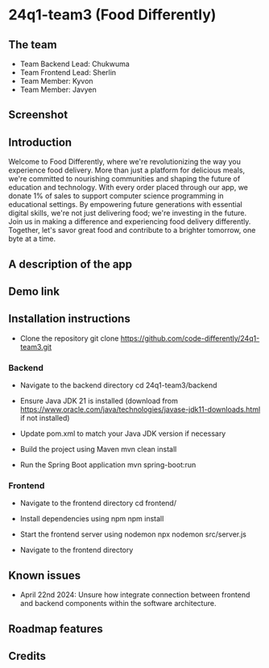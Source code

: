 # 24q1-team3  (Food Differently) 
## The team
    
* Team Backend Lead: Chukwuma
* Team Frontend Lead: Sherlin
* Team Member: Kyvon
* Team Member: Javyen 

    
## Screenshot

## Introduction

Welcome to Food Differently, where we're revolutionizing the way you experience food delivery. More than just a platform for delicious meals, we're committed to nourishing communities and shaping the future of education and technology. With every order placed through our app, we donate 1% of sales to support computer science programming in educational settings. By empowering future generations with essential digital skills, we're not just delivering food; we're investing in the future. Join us in making a difference and experiencing food delivery differently. Together, let's savor great food and contribute to a brighter tomorrow, one byte at a time.

## A description of the app




## Demo link

## Installation instructions

- Clone the repository
git clone https://github.com/code-differently/24q1-team3.git

### Backend

- Navigate to the backend directory
cd 24q1-team3/backend

- Ensure Java JDK 21 is installed (download from https://www.oracle.com/java/technologies/javase-jdk11-downloads.html if not installed)

- Update pom.xml to match your Java JDK version if necessary

- Build the project using Maven
mvn clean install

- Run the Spring Boot application
mvn spring-boot:run


### Frontend

- Navigate to the frontend directory
cd frontend/

- Install dependencies using npm
npm install

- Start the frontend server using nodemon
npx nodemon src/server.js


- Navigate to the frontend directory

## Known issues

* April 22nd 2024: Unsure how integrate connection between frontend and backend components within the software architecture.
  
## Roadmap features

## Credits 
